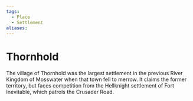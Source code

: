 ```yaml
---
tags:
  - Place
  - Settlement
aliases:
---
```

# Thornhold
The village of Thornhold was the largest settlement in the previous River Kingdom of Mosswater when that town fell to merrow. It claims the former territory, but faces competition from the Hellknight settlement of Fort Inevitable, which patrols the Crusader Road.  